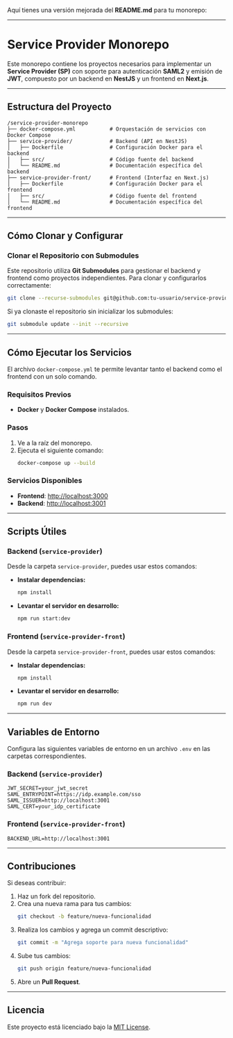 Aquí tienes una versión mejorada del **README.md** para tu monorepo:

---

# Service Provider Monorepo

Este monorepo contiene los proyectos necesarios para implementar un **Service Provider (SP)** con soporte para autenticación **SAML2** y emisión de **JWT**, compuesto por un backend en **NestJS** y un frontend en **Next.js**.

---

## **Estructura del Proyecto**

```
/service-provider-monorepo
├── docker-compose.yml           # Orquestación de servicios con Docker Compose
├── service-provider/            # Backend (API en NestJS)
│   ├── Dockerfile               # Configuración Docker para el backend
│   ├── src/                     # Código fuente del backend
│   └── README.md                # Documentación específica del backend
├── service-provider-front/      # Frontend (Interfaz en Next.js)
│   ├── Dockerfile               # Configuración Docker para el frontend
│   ├── src/                     # Código fuente del frontend
│   └── README.md                # Documentación específica del frontend
```

---

## **Cómo Clonar y Configurar**

### Clonar el Repositorio con Submodules

Este repositorio utiliza **Git Submodules** para gestionar el backend y frontend como proyectos independientes. Para clonar y configurarlos correctamente:

```bash
git clone --recurse-submodules git@github.com:tu-usuario/service-provider-monorepo.git
```

Si ya clonaste el repositorio sin inicializar los submodules:

```bash
git submodule update --init --recursive
```

---

## **Cómo Ejecutar los Servicios**

El archivo `docker-compose.yml` te permite levantar tanto el backend como el frontend con un solo comando.

### Requisitos Previos

- **Docker** y **Docker Compose** instalados.

### Pasos

1. Ve a la raíz del monorepo.
2. Ejecuta el siguiente comando:
   ```bash
   docker-compose up --build
   ```

### Servicios Disponibles

- **Frontend**: [http://localhost:3000](http://localhost:3000)
- **Backend**: [http://localhost:3001](http://localhost:3001)

---

## **Scripts Útiles**

### Backend (`service-provider`)

Desde la carpeta `service-provider`, puedes usar estos comandos:

- **Instalar dependencias:**
  ```bash
  npm install
  ```
- **Levantar el servidor en desarrollo:**
  ```bash
  npm run start:dev
  ```

### Frontend (`service-provider-front`)

Desde la carpeta `service-provider-front`, puedes usar estos comandos:

- **Instalar dependencias:**
  ```bash
  npm install
  ```
- **Levantar el servidor en desarrollo:**
  ```bash
  npm run dev
  ```

---

## **Variables de Entorno**

Configura las siguientes variables de entorno en un archivo `.env` en las carpetas correspondientes.

### Backend (`service-provider`)

```env
JWT_SECRET=your_jwt_secret
SAML_ENTRYPOINT=https://idp.example.com/sso
SAML_ISSUER=http://localhost:3001
SAML_CERT=your_idp_certificate
```

### Frontend (`service-provider-front`)

```env
BACKEND_URL=http://localhost:3001
```

---

## **Contribuciones**

Si deseas contribuir:

1. Haz un fork del repositorio.
2. Crea una nueva rama para tus cambios:
   ```bash
   git checkout -b feature/nueva-funcionalidad
   ```
3. Realiza los cambios y agrega un commit descriptivo:
   ```bash
   git commit -m "Agrega soporte para nueva funcionalidad"
   ```
4. Sube tus cambios:
   ```bash
   git push origin feature/nueva-funcionalidad
   ```
5. Abre un **Pull Request**.

---

## **Licencia**

Este proyecto está licenciado bajo la [MIT License](./LICENSE).
